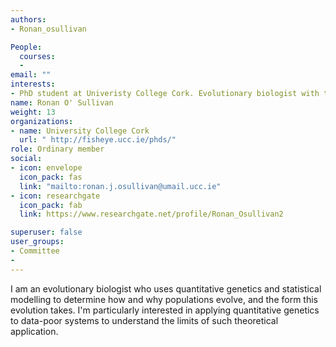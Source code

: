 ```yaml
---
authors:
- Ronan_osullivan

People: 
  courses:
  - 
email: ""
interests:  
- PhD student at Univeristy College Cork. Evolutionary biologist with the [Fisheye](http://fisheye.ucc.ie/phds/) project
name: Ronan O' Sullivan
weight: 13
organizations:
- name: University College Cork
  url: " http://fisheye.ucc.ie/phds/"
role: Ordinary member
social:
- icon: envelope
  icon_pack: fas
  link: "mailto:ronan.j.osullivan@umail.ucc.ie"
- icon: researchgate
  icon_pack: fab
  link: https://www.researchgate.net/profile/Ronan_Osullivan2

superuser: false
user_groups:
- Committee
- 
---
```

I am an evolutionary biologist who uses quantitative genetics and statistical modelling to determine how and why populations evolve, and the form this evolution takes. I'm particularly interested in applying quantitative genetics to data-poor systems to understand the limits of such theoretical application.
